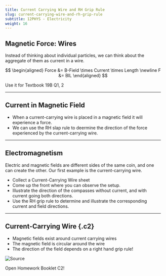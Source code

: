 ```yaml
---
title: Current Carrying Wire and RH Grip Rule
slug: current-carrying-wire-and-rh-grip-rule
subtitle: 12PHYS - Electricity
weight: 16
---
```


## Magnetic Force: Wires

Instead of thinking about individual particles, we can think about the aggregate of them as current in a wire.

$$
\begin{aligned}
    Force &= B-Field \times Current \times Length \newline
    F &= BIL
\end{aligned}
$$

Use it for Textbook 19B Q1, 2

---

## Current in Magnetic Field

- When a current-carrying wire is placed in a magnetic field it will experience a force.
- We can use the RH slap rule to deermine the direction of the force experienced by the current-carrying wire.

---

## Electromagnetism

Electric and magnetic fields are different sides of the same coin, and one can create the other. Our first example is the current-carrying wire.

- Collect a Current-Carrying Wire sheet
- Come up the front where you can observe the setup.
- Illustrate the direction of the compasses without current, and with current going both directions.
- Use the RH grip rule to determine and illustrate the corresponding current and field directions.

---

## Current-Carrying Wire {.c2}

- Magnetic fields exist around current carrying wires
- The magnetic field is circular around the wire
- The direction of the field depends on a right hand grip rule!

![[Source](https://physics.stackexchange.com/questions/162800/magnetic-field-direction-a-single-one-on-a-current-carrying-wire)](https://i.stack.imgur.com/4iM3O.jpg)

Open Homework Booklet C2!
